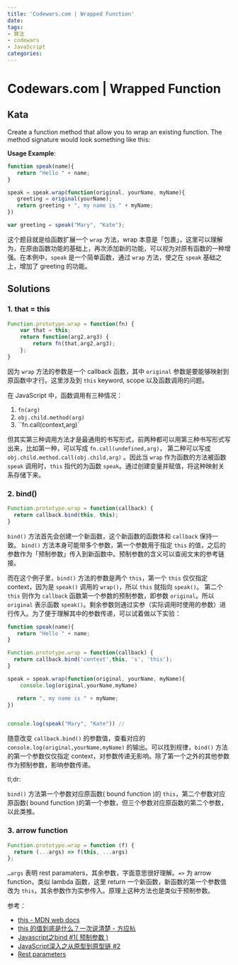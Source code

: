 ```yaml
---
title: 'Codewars.com | Wrapped Function'
date: 
tags:
- 算法
- codewars
- JavaScript
categories: 
---
```


# Codewars.com | Wrapped Function

## Kata

Create a function method that allow you to wrap an existing function. The method signature would look something like this:

**Usage Example**:

```javascript
function speak(name){
   return "Hello " + name;
}

speak = speak.wrap(function(original, yourName, myName){
   greeting = original(yourName);
   return greeting + ", my name is " + myName;
})

var greeting = speak("Mary", "Kate");
```

<!-- more -->

这个题目就是给函数扩展一个 `wrap` 方法，wrap 本意是「包裹」，这里可以理解为，在原由函数功能的基础上，再次添加新的功能，可以视为对原有函数的一种增强。在本例中，`speak` 是一个简单函数，通过 `wrap` 方法，使之在 `speak` 基础之上，增加了 greeting 的功能。

## Solutions

### 1. that = this

```javascript
Function.prototype.wrap = function(fn) {
    var that = this;
    return function(arg2,arg3) {
        return fn(that,arg2,arg3);
    };
}
```

因为 `wrap` 方法的参数是一个 callback 函数，其中 `original` 参数是要能够映射到原函数中才行。这里涉及到 `this` keyword, scope 以及函数调用的问题。

在 JavaScript 中，函数调用有三种情况：

1.  `fn(arg)`
2.  `obj.child.method(arg)`
3.  ``fn.call(context,arg)`



但其实第三种调用方法才是最通用的书写形式，前两种都可以用第三种书写形式写出来，比如第一种，可以写成 `fn.call(undefined,arg)`， 第二种可以写成 `obj.child.method.call(obj.child,arg)` 。因此当 `wrap` 作为函数的方法被函数 `speak` 调用时，`this` 指代的为函数 `speak`。通过创建变量并赋值，将这种映射关系存储下来。

### 2. bind()

```javascript
Function.prototype.wrap = function(callback) {
  return callback.bind(this, this);
}
```

`bind()` 方法首先会创建一个新函数，这个新函数的函数体和 `callback` 保持一致。 `bind()` 方法本身可能带多个参数，第一个参数用于指定 `this` 的值，之后的参数作为「预制参数」传入到新函数中。预制参数的含义可以查阅文末的参考链接。

而在这个例子里，`bind()` 方法的参数是两个 `this`，第一个 `this` 仅仅指定 context，因为是 `speak()` 调用的 `wrap()`，所以 `this` 就指向 `speak()`。 第二个 `this` 则作为 `callback` 函数第一个参数的预制参数，即参数 `original`。所以 `original` 表示函数 `speak()`。剩余参数则通过实参（实际调用时使用的参数）进行传入。为了便于理解其中的参数传递，可以试着做以下实验：

```javascript
function speak(name){
   return "Hello " + name;
}

Function.prototype.wrap = function(callback) {
  return callback.bind('context',this, 's', 'this');
}

speak = speak.wrap(function(original, yourName, myName){
    console.log(original,yourName,myName)

   return ", my name is " + myName;
})


console.log(speak("Mary", "Kate")) //
```

随意改变 `callback.bind()` 的参数值，查看对应的 `console.log(original,yourName,myName)` 的输出。可以找到规律，`bind()` 方法的第一个参数仅仅指定 context，对参数传递无影响。除了第一个之外的其他参数作为预制参数，影响参数传递。

tl;dr: 

`bind()` 方法第一个参数对应原函数( bound function )的 `this`，第二个参数对应原函数( bound function )的第一个参数，但三个参数对应原函数的第二个参数，以此类推。

### 3. arrow function

```javascript
Function.prototype.wrap = function (f) {
  return (...args) => f(this, ...args)
};
```

`…args` 表明 rest paramaters，其余参数，字面意思很好理解。`=>` 为 arrow function，类似 lambda 函数，这里 return 一个新函数，新函数的第一个参数值改为 `this`，其余参数作为实参传入。原理上这种方法也是类似于预制参数。

参考：

-   [this - MDN web docs](https://developer.mozilla.org/en-US/docs/Web/JavaScript/Reference/Operators/this)
-   [this 的值到底是什么？一次说清楚 - 方应杭](https://zhuanlan.zhihu.com/p/23804247)
-   [Javascript之bind #1( 预制参数 )](https://github.com/Aaaaaaaty/Blog/issues/1)
-   [JavaScript深入之从原型到原型链 #2](https://github.com/mqyqingfeng/Blog/issues/2)
-   [Rest parameters](https://developer.mozilla.org/en-US/docs/Web/JavaScript/Reference/Functions/rest_parameters)